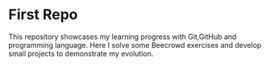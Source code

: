 # First Repo

This repository showcases my learning progress with Git,GitHub and programming language.
Here I solve some Beecrowd exercises and develop small projects to demonstrate my evolution.
